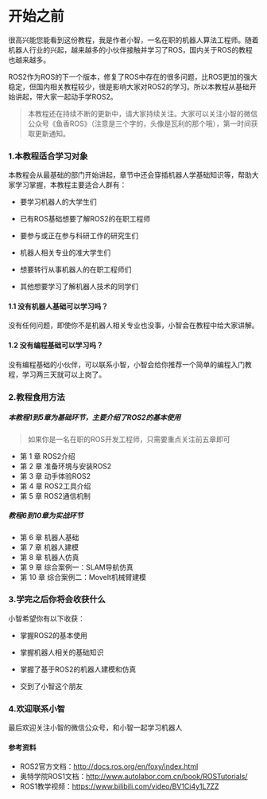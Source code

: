 # 开始之前
很高兴能您能看到这份教程，我是作者小智，一名在职的机器人算法工程师。随着机器人行业的兴起，越来越多的小伙伴接触并学习了ROS，国内关于ROS的教程也越来越多。

ROS2作为ROS的下一个版本，修复了ROS中存在的很多问题，比ROS更加的强大稳定，但国内相关教程较少，很是影响大家对ROS2的学习。所以本教程从基础开始讲起，带大家一起动手学ROS2。

> 本教程还在持续不断的更新中，请大家持续关注。大家可以关注小智的微信公众号《鱼香ROS》（注意是三个字的，头像是瓦利的那个哦），第一时间获取更新通知。


### 1.本教程适合学习对象

本教程会从最基础的部门开始讲起，章节中还会穿插机器人学基础知识等，帮助大家学习掌握，本教程主要适合人群有：

- 要学习机器人的大学生们

- 已有ROS基础想要了解ROS2的在职工程师

- 要参与或正在参与科研工作的研究生们

- 机器人相关专业的准大学生们

- 想要转行从事机器人的在职工程师们

- 其他想要学习了解机器人技术的同学们

#### 1.1 没有机器人基础可以学习吗？

没有任何问题，即使你不是机器人相关专业也没事，小智会在教程中给大家讲解。

#### 1.2 没有编程基础可以学习吗？
没有编程基础的小伙伴，可以联系小智，小智会给你推荐一个简单的编程入门教程，学习两三天就可以上岗了。

### 2.教程食用方法
##### 本教程1到5章为基础环节，主要介绍了ROS2的基本使用

> 如果你是一名在职的ROS开发工程师，只需要重点关注前五章即可

- 第 1 章 ROS2介绍
- 第 2 章 准备环境与安装ROS2
- 第 3 章 动手体验ROS2
- 第 4 章 ROS2工具介绍
- 第 5 章 ROS2通信机制

##### 教程6到10章为实战环节

- 第 6 章 机器人基础
- 第 7 章 机器人建模
- 第 8 章 机器人仿真
- 第 9 章 综合案例一：SLAM导航仿真
- 第 10 章 综合案例二：MoveIt机械臂建模

### 3.学完之后你将会收获什么
小智希望你有以下收获：

- 掌握ROS2的基本使用

- 掌握机器人相关的基础知识

- 掌握了基于ROS2的机器人建模和仿真

- 交到了小智这个朋友



### 4.欢迎联系小智

最后欢迎关注小智的微信公众号，和小智一起学习机器人




#### 参考资料
- ROS2官方文档：http://docs.ros.org/en/foxy/index.html
- 奥特学院ROS1文档：http://www.autolabor.com.cn/book/ROSTutorials/
- ROS1教学视频：https://www.bilibili.com/video/BV1Ci4y1L7ZZ

